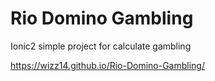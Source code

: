 # Rio Domino Gambling

Ionic2 simple project for calculate gambling

https://wizz14.github.io/Rio-Domino-Gambling/
